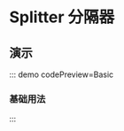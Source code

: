 <script setup>
import Basic from '@/split/demos/DemoBasic.vue'
</script>

# Splitter 分隔器

## 演示

::: demo codePreview=Basic

### 基础用法

<Basic />

:::
